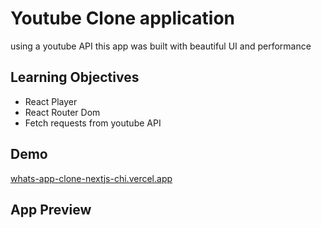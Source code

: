# Youtube Clone application

using a youtube API this app was built with beautiful UI and performance

## Learning Objectives

 - React Player
 - React Router Dom
 - Fetch requests from youtube API

## Demo

[whats-app-clone-nextjs-chi.vercel.app
](https://youtube-clone-omega-weld.vercel.app/)


## App Preview

![]()
